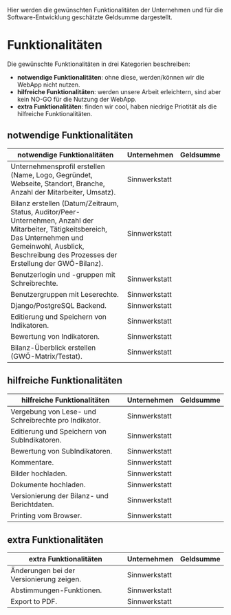 Hier werden die gewünschten Funktionalitäten der Unternehmen und für die Software-Entwicklung geschätzte Geldsumme dargestellt.

# Funktionalitäten

Die gewünschte Funktionalitäten in drei Kategorien beschreiben:

* **notwendige Funktionalitäten**: ohne diese, werden/können wir die WebApp nicht nutzen.
* **hilfreiche Funktionalitäten**: werden unsere Arbeit erleichtern, sind aber kein NO-GO für die Nutzung der WebApp.
* **extra Funktionalitäten**: finden wir cool, haben niedrige Priotität als die hilfreiche Funktionalitäten.

## notwendige Funktionalitäten

| notwendige Funktionalitäten | Unternehmen | Geldsumme |
|--- | --- |--- |
| Unternehmensprofil erstellen (Name, Logo, Gegründet, Webseite, Standort, Branche, Anzahl der Mitarbeiter, Umsatz). | Sinnwerkstatt |  |
| Bilanz erstellen (Datum/Zeitraum, Status, Auditor/Peer-Unternehmen, Anzahl der Mitarbeiter, Tätigkeitsbereich, Das Unternehmen und Gemeinwohl, Ausblick, Beschreibung des Prozesses der Erstellung der GWÖ-Bilanz). | Sinnwerkstatt |  |
| Benutzerlogin und -gruppen mit Schreibrechte. | Sinnwerkstatt |  |
| Benutzergruppen mit Leserechte. | Sinnwerkstatt |  |
| Django/PostgreSQL Backend. | Sinnwerkstatt |  |
| Editierung und Speichern von Indikatoren. | Sinnwerkstatt |  |
| Bewertung von Indikatoren. | Sinnwerkstatt |  |
| Bilanz-Überblick erstellen (GWÖ-Matrix/Testat). | Sinnwerkstatt |  |

## hilfreiche Funktionalitäten

| hilfreiche Funktionalitäten | Unternehmen | Geldsumme |
|--- | --- |--- |
| Vergebung von Lese- und Schreibrechte pro Indikator. | Sinnwerkstatt |  |
| Editierung und Speichern von SubIndikatoren. | Sinnwerkstatt |  |
| Bewertung von SubIndikatoren. | Sinnwerkstatt |  |
| Kommentare. | Sinnwerkstatt |  |
| Bilder hochladen. | Sinnwerkstatt |  |
| Dokumente hochladen. | Sinnwerkstatt |  |
| Versionierung der Bilanz- und Berichtdaten. | Sinnwerkstatt |  |
| Printing vom Browser. | Sinnwerkstatt |  |

## extra Funktionalitäten

| extra Funktionalitäten | Unternehmen | Geldsumme |
|--- | --- |--- |
| Änderungen bei der Versionierung zeigen. | Sinnwerkstatt |  |
| Abstimmungen-Funktionen. | Sinnwerkstatt |  |
| Export to PDF. | Sinnwerkstatt |  |
